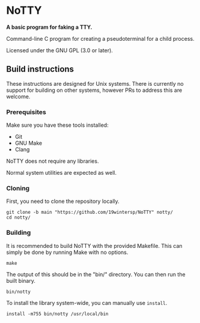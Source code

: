 # NoTTY

**A basic program for faking a TTY.**

Command-line C program for creating a pseudoterminal for a child process.

Licensed under the GNU GPL (3.0 or later).

## Build instructions

These instructions are designed for Unix systems. There is currently no support
for building on other systems, however PRs to address this are welcome.

### Prerequisites

Make sure you have these tools installed:

- Git
- GNU Make
- Clang

NoTTY does not require any libraries.

Normal system utilities are expected as well.

### Cloning

First, you need to clone the repository locally.

```
git clone -b main "https://github.com/19wintersp/NoTTY" notty/
cd notty/
```

### Building

It is recommended to build NoTTY with the provided Makefile. This can simply be
done by running Make with no options.

```
make
```

The output of this should be in the "bin/" directory. You can then run the built
binary.

```
bin/notty
```

To install the library system-wide, you can manually use `install`.

```
install -m755 bin/notty /usr/local/bin
```
